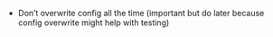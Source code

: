  * Donʼt overwrite config all the time (important but do later because config overwrite might help with testing)
